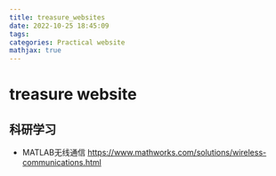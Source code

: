 ```yaml
---
title: treasure_websites
date: 2022-10-25 18:45:09
tags:
categories: Practical website
mathjax: true
---
```

# treasure website
## 科研学习
* MATLAB无线通信
https://www.mathworks.com/solutions/wireless-communications.html